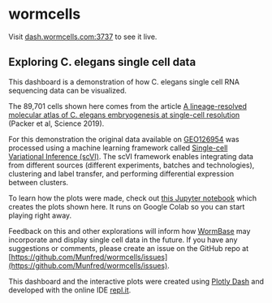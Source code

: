 # wormcells

Visit [dash.wormcells.com:3737](http://dash.wormcells.com:3737) to see it live. 

## Exploring C. elegans single cell data  

This dashboard is a demonstration of how C. elegans single cell RNA sequencing data can be visualized. 

The 89,701 cells shown here comes from the article [A lineage-resolved molecular atlas of C. elegans embryogenesis at single-cell resolution](https://science.sciencemag.org/content/365/6459/eaax1971.long) (Packer et al, Science 2019).

For this demonstration the original data available on [GEO126954](https://www.ncbi.nlm.nih.gov/geo/query/acc.cgi?acc=GSE126954) was processed using a machine learning framework called [Single-cell Variational Inference (scVI)](https://github.com/YosefLab/scVI). The scVI framework enables integrating data from different sources (different experiments, batches and technologies), clustering and label transfer, and performing differential expression between clusters.

To learn how the plots were made, check out [this Jupyter notebook](https://colab.research.google.com/drive/1hF7KSujhhHcyxzWkzAHy9lazXLexainr) which creates the plots shown here. It runs on Google Colab so you can start playing right away.

Feedback on this and other explorations will inform how [WormBase](https://wormbase.org/) may incorporate and display single cell data in the future. If you have any suggestions or comments, please create an issue on the GitHub repo at [https://github.com/Munfred/wormcells/issues](https://github.com/Munfred/wormcells/issues). 

This dashboard and the interactive plots were created using [Plotly Dash](https://dash.plot.ly/introduction) and developed with the online IDE [repl.it](https://repl.it/~). 
